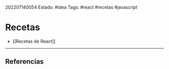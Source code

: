 202207140054
Estado: #idea
Tags: #react #recetas #javascript

# Recetas
- [[Recetas de React]]

---
## Referencias

